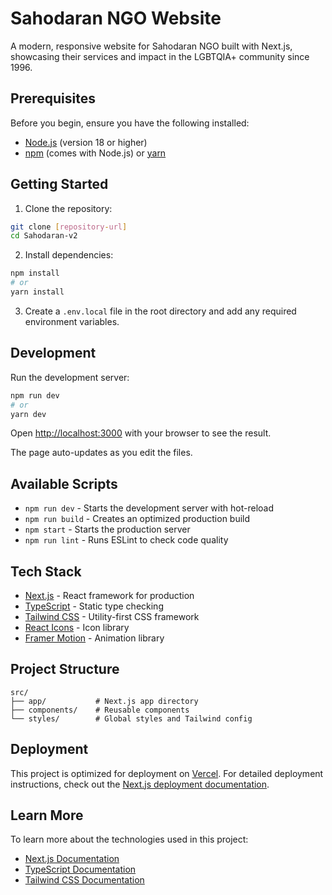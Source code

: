 # Sahodaran NGO Website

A modern, responsive website for Sahodaran NGO built with Next.js, showcasing their services and impact in the LGBTQIA+ community since 1996.

## Prerequisites

Before you begin, ensure you have the following installed:
- [Node.js](https://nodejs.org/) (version 18 or higher)
- [npm](https://www.npmjs.com/) (comes with Node.js) or [yarn](https://yarnpkg.com/)

## Getting Started

1. Clone the repository:
```bash
git clone [repository-url]
cd Sahodaran-v2
```

2. Install dependencies:
```bash
npm install
# or
yarn install
```

3. Create a `.env.local` file in the root directory and add any required environment variables.

## Development

Run the development server:

```bash
npm run dev
# or
yarn dev
```

Open [http://localhost:3000](http://localhost:3000) with your browser to see the result.

The page auto-updates as you edit the files.

## Available Scripts

- `npm run dev` - Starts the development server with hot-reload
- `npm run build` - Creates an optimized production build
- `npm start` - Starts the production server
- `npm run lint` - Runs ESLint to check code quality

## Tech Stack

- [Next.js](https://nextjs.org/) - React framework for production
- [TypeScript](https://www.typescriptlang.org/) - Static type checking
- [Tailwind CSS](https://tailwindcss.com/) - Utility-first CSS framework
- [React Icons](https://react-icons.github.io/react-icons/) - Icon library
- [Framer Motion](https://www.framer.com/motion/) - Animation library

## Project Structure

```
src/
├── app/           # Next.js app directory
├── components/    # Reusable components
└── styles/        # Global styles and Tailwind config
```

## Deployment

This project is optimized for deployment on [Vercel](https://vercel.com). For detailed deployment instructions, check out the [Next.js deployment documentation](https://nextjs.org/docs/deployment).

## Learn More

To learn more about the technologies used in this project:

- [Next.js Documentation](https://nextjs.org/docs)
- [TypeScript Documentation](https://www.typescriptlang.org/docs/)
- [Tailwind CSS Documentation](https://tailwindcss.com/docs)
